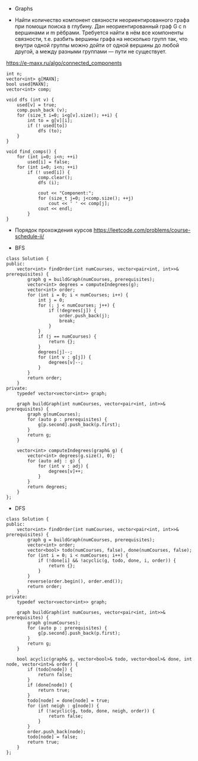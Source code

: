 - Graphs

- Найти количество компонент связности неориентированного графа при помощи поиска в глубину.
Дан неориентированный граф G с n вершинами и m рёбрами. 
Требуется найти в нём все компоненты связности, т.е. разбить вершины графа на несколько групп так, 
что внутри одной группы можно дойти от одной вершины до любой другой, а между разными группами — пути не существует.

https://e-maxx.ru/algo/connected_components

```
int n;
vector<int> g[MAXN];
bool used[MAXN];
vector<int> comp;
 
void dfs (int v) {
	used[v] = true;
	comp.push_back (v);
	for (size_t i=0; i<g[v].size(); ++i) {
		int to = g[v][i];
		if (! used[to])
			dfs (to);
	}
}
 
void find_comps() {
	for (int i=0; i<n; ++i)
		used[i] = false;
	for (int i=0; i<n; ++i)
		if (! used[i]) {
			comp.clear();
			dfs (i);
 
			cout << "Component:";
			for (size_t j=0; j<comp.size(); ++j)
				cout << ' ' << comp[j];
			cout << endl;
		}
}
```

- Порядок прохождения курсов
https://leetcode.com/problems/course-schedule-ii/

- BFS
```
class Solution {
public:
    vector<int> findOrder(int numCourses, vector<pair<int, int>>& prerequisites) {
        graph g = buildGraph(numCourses, prerequisites);
        vector<int> degrees = computeIndegrees(g);
        vector<int> order;
        for (int i = 0; i < numCourses; i++) {
            int j = 0;
            for (; j < numCourses; j++) {
                if (!degrees[j]) {
                    order.push_back(j);
                    break;
                }
            }
            if (j == numCourses) {
                return {};
            }
            degrees[j]--;
            for (int v : g[j]) {
                degrees[v]--;
            }
        }        
        return order;
    }
private:
    typedef vector<vector<int>> graph;
    
    graph buildGraph(int numCourses, vector<pair<int, int>>& prerequisites) {
        graph g(numCourses);
        for (auto p : prerequisites) {
            g[p.second].push_back(p.first);
        }
        return g;
    }
    
    vector<int> computeIndegrees(graph& g) {
        vector<int> degrees(g.size(), 0);
        for (auto adj : g) {
            for (int v : adj) {
                degrees[v]++;
            }
        }
        return degrees;
    }
};
```
- DFS
```
class Solution {
public:
    vector<int> findOrder(int numCourses, vector<pair<int, int>>& prerequisites) {
        graph g = buildGraph(numCourses, prerequisites);
        vector<int> order;
        vector<bool> todo(numCourses, false), done(numCourses, false);
        for (int i = 0; i < numCourses; i++) {
            if (!done[i] && !acyclic(g, todo, done, i, order)) {
                return {};
            }
        }
        reverse(order.begin(), order.end());
        return order;
    }
private:
    typedef vector<vector<int>> graph;
    
    graph buildGraph(int numCourses, vector<pair<int, int>>& prerequisites) {
        graph g(numCourses);
        for (auto p : prerequisites) {
            g[p.second].push_back(p.first);
        }
        return g;
    }
    
    bool acyclic(graph& g, vector<bool>& todo, vector<bool>& done, int node, vector<int>& order) {
        if (todo[node]) {
            return false;
        }
        if (done[node]) {
            return true;
        }
        todo[node] = done[node] = true;
        for (int neigh : g[node]) {
            if (!acyclic(g, todo, done, neigh, order)) {
                return false;
            }
        }
        order.push_back(node);
        todo[node] = false;
        return true;
    }
};
```
